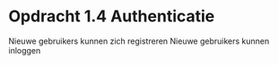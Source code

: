 # Opdracht 1.4 Authenticatie

Nieuwe gebruikers kunnen zich registreren
Nieuwe gebruikers kunnen inloggen